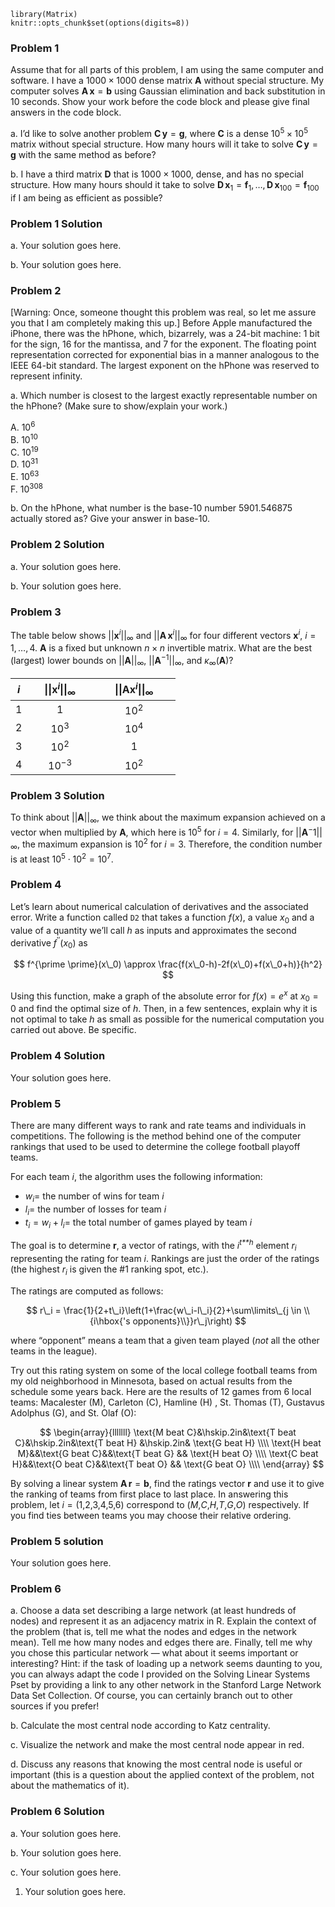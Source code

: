     library(Matrix)
    knitr::opts_chunk$set(options(digits=8))

### Problem 1

Assume that for all parts of this problem, I am using the same computer
and software. I have a 1000 × 1000 dense matrix **A** without special
structure. My computer solves **A** **x** = **b** using Gaussian
elimination and back substitution in 10 seconds. Show your work before
the code block and please give final answers in the code block.

a\. I’d like to solve another problem **C** **y** = **g**, where **C**
is a dense 10<sup>5</sup> × 10<sup>5</sup> matrix without special
structure. How many hours will it take to solve **C** **y** = **g** with
the same method as before?

b\. I have a third matrix **D** that is 1000 × 1000, dense, and has no
special structure. How many hours should it take to solve
**D** **x**<sub>1</sub> = **f**<sub>1</sub>, …, **D** **x**<sub>100</sub> = **f**<sub>100</sub>
if I am being as efficient as possible?

### Problem 1 Solution

a\. Your solution goes here.

b\. Your solution goes here.

### Problem 2

\[Warning: Once, someone thought this problem was real, so let me assure
you that I am completely making this up.\] Before Apple manufactured the
iPhone, there was the hPhone, which, bizarrely, was a 24-bit machine: 1
bit for the sign, 16 for the mantissa, and 7 for the exponent. The
floating point representation corrected for exponential bias in a manner
analogous to the IEEE 64-bit standard. The largest exponent on the
hPhone was reserved to represent infinity.

a\. Which number is closest to the largest exactly representable number
on the hPhone? (Make sure to show/explain your work.)

A. 10<sup>6</sup>  
B. 10<sup>10</sup>  
C. 10<sup>19</sup>  
D. 10<sup>31</sup>  
E. 10<sup>63</sup>  
F. 10<sup>308</sup>

b\. On the hPhone, what number is the base-10 number 5901.546875
actually stored as? Give your answer in base-10.

### Problem 2 Solution

a\. Your solution goes here.

b\. Your solution goes here.

### Problem 3

The table below shows ||**x**<sup>*i*</sup>||<sub>∞</sub> and
||**A** **x**<sup>*i*</sup>||<sub>∞</sub> for four different vectors
**x**<sup>*i*</sup>, *i* = 1, …, 4. **A** is a fixed but unknown
*n* × *n* invertible matrix. What are the best (largest) lower bounds on
||**A**||<sub>∞</sub>, ||**A**<sup>−1</sup>||<sub>∞</sub>, and
*κ*<sub>∞</sub>(**A**)?

<table>
<colgroup>
<col style="width: 10%" />
<col style="width: 40%" />
<col style="width: 50%" />
</colgroup>
<thead>
<tr class="header">
<th style="text-align: center;"><span
class="math inline"><em>i</em></span></th>
<th style="text-align: center;"><span
class="math inline">||<strong>x</strong><sup><em>i</em></sup>||<sub>∞</sub></span></th>
<th style="text-align: center;"><span
class="math inline">||<strong>A</strong><strong>x</strong><sup><em>i</em></sup>||<sub>∞</sub></span></th>
</tr>
</thead>
<tbody>
<tr class="odd">
<td style="text-align: center;"><span class="math inline">1</span></td>
<td style="text-align: center;"><span class="math inline">1</span></td>
<td style="text-align: center;"><span
class="math inline">10<sup>2</sup></span></td>
</tr>
<tr class="even">
<td style="text-align: center;"><span class="math inline">2</span></td>
<td style="text-align: center;"><span
class="math inline">10<sup>3</sup></span></td>
<td style="text-align: center;"><span
class="math inline">10<sup>4</sup></span></td>
</tr>
<tr class="odd">
<td style="text-align: center;"><span class="math inline">3</span></td>
<td style="text-align: center;"><span
class="math inline">10<sup>2</sup></span></td>
<td style="text-align: center;"><span class="math inline">1</span></td>
</tr>
<tr class="even">
<td style="text-align: center;"><span class="math inline">4</span></td>
<td style="text-align: center;"><span
class="math inline">10<sup>−3</sup></span></td>
<td style="text-align: center;"><span
class="math inline">10<sup>2</sup></span></td>
</tr>
</tbody>
</table>

### Problem 3 Solution

To think about ||**A**||<sub>∞</sub>, we think about the maximum
expansion achieved on a vector when multiplied by **A**, which here is
10<sup>5</sup> for *i* = 4. Similarly, for
||**A**<sup>−</sup>1||<sub>∞</sub>, the maximum expansion is
10<sup>2</sup> for *i* = 3. Therefore, the condition number is at least
10<sup>5</sup> ⋅ 10<sup>2</sup> = 10<sup>7</sup>.

### Problem 4

Let’s learn about numerical calculation of derivatives and the
associated error. Write a function called `D2` that takes a function
*f*(*x*), a value *x*<sub>0</sub> and a value of a quantity we’ll call
*h* as inputs and approximates the second derivative
*f*<sup>′′</sup>(*x*<sub>0</sub>) as

$$
f^{\prime \prime}(x\_0) \approx \frac{f(x\_0-h)-2f(x\_0)+f(x\_0+h)}{h^2}
$$

Using this function, make a graph of the absolute error for
*f*(*x*) = *e*<sup>*x*</sup> at *x*<sub>0</sub> = 0 and find the optimal
size of *h*. Then, in a few sentences, explain why it is not optimal to
take *h* as small as possible for the numerical computation you carried
out above. Be specific.

### Problem 4 Solution

Your solution goes here.

### Problem 5

There are many different ways to rank and rate teams and individuals in
competitions. The following is the method behind one of the computer
rankings that used to be used to determine the college football playoff
teams.

For each team *i*, the algorithm uses the following information:

-   *w*<sub>*i*</sub>= the number of wins for team *i*
-   *l*<sub>*i*</sub>= the number of losses for team *i*
-   *t*<sub>*i*</sub> = *w*<sub>*i*</sub> + *l*<sub>*i*</sub>= the total
    number of games played by team *i*

The goal is to determine **r**, a vector of ratings, with the
*i*<sup>*t**h*</sup> element *r*<sub>*i*</sub> representing the rating
for team *i*. Rankings are just the order of the ratings (the highest
*r*<sub>*i*</sub> is given the \#1 ranking spot, etc.).

The ratings are computed as follows:

$$
r\_i = \frac{1}{2+t\_i}\left(1+\frac{w\_i-l\_i}{2}+\sum\limits\_{j \in \\{i\hbox{'s opponents}\\}}r\_j\right)
$$

where “opponent” means a team that a given team played (*not* all the
other teams in the league).

Try out this rating system on some of the local college football teams
from my old neighborhood in Minnesota, based on actual results from the
schedule some years back. Here are the results of 12 games from 6 local
teams: Macalester (M), Carleton (C), Hamline (H) , St. Thomas (T),
Gustavus Adolphus (G), and St. Olaf (O):

$$
\begin{array}{lllllll}
\text{M beat C}&\hskip.2in&\text{T beat C}&\hskip.2in&\text{T beat H} &\hskip.2in& \text{G beat H} \\\\
\text{H beat M}&&\text{G beat C}&&\text{T beat G} && \text{H beat O} \\\\
\text{C beat H}&&\text{O beat C}&&\text{T beat O} && \text{G beat O} \\\\
\end{array}
$$

By solving a linear system **A** **r** = **b**, find the ratings vector
**r** and use it to give the ranking of teams from first place to last
place. In answering this problem, let *i* = (1,2,3,4,5,6) correspond to
(*M*,*C*,*H*,*T*,*G*,*O*) respectively. If you find ties between teams
you may choose their relative ordering.

### Problem 5 solution

Your solution goes here.

### Problem 6

a\. Choose a data set describing a large network (at least hundreds of
nodes) and represent it as an adjacency matrix in R. Explain the context
of the problem (that is, tell me what the nodes and edges in the network
mean). Tell me how many nodes and edges there are. Finally, tell me why
you chose this particular network — what about it seems important or
interesting? Hint: if the task of loading up a network seems daunting to
you, you can always adapt the code I provided on the Solving Linear
Systems Pset by providing a link to any other network in the Stanford
Large Network Data Set Collection. Of course, you can certainly branch
out to other sources if you prefer!

b\. Calculate the most central node according to Katz centrality.

c\. Visualize the network and make the most central node appear in red.

d\. Discuss any reasons that knowing the most central node is useful or
important (this is a question about the applied context of the problem,
not about the mathematics of it).

### Problem 6 Solution

a\. Your solution goes here.

b\. Your solution goes here.

c\. Your solution goes here.

1.  Your solution goes here.
